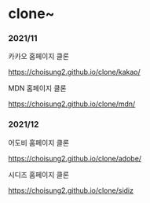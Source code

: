# clone~

### 2021/11
카카오 홈페이지 클론

https://choisung2.github.io/clone/kakao/

MDN 홈페이지 클론

https://choisung2.github.io/clone/mdn/

### 2021/12
어도비 홈페이지 클론

https://choisung2.github.io/clone/adobe/

시디즈 홈페이지 클론

https://choisung2.github.io/clone/sidiz
